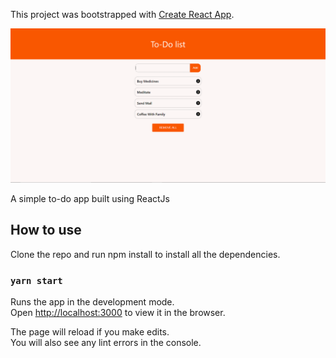 This project was bootstrapped with [Create React App](https://github.com/facebook/create-react-app).

![Design preview](./design/design-review.PNG)

A simple to-do app built using ReactJs 
## How to use

Clone the repo and run npm install to install all the 
dependencies.
### `yarn start`

Runs the app in the development mode.<br />
Open [http://localhost:3000](http://localhost:3000) to view it in the browser.

The page will reload if you make edits.<br />
You will also see any lint errors in the console.




  



